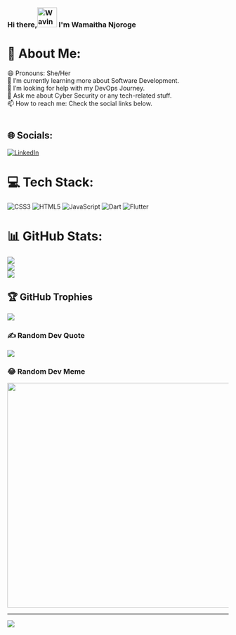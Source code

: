 ### Hi there,<a target="_blank" rel="noopener noreferrer nofollow" href="https://raw.githubusercontent.com/nixin72/nixin72/master/wave.gif" data-target="animated-image.originalLink"><img src="https://raw.githubusercontent.com/nixin72/nixin72/master/wave.gif" alt="Waving hand animated gif" height="45" style="max-width: 100%; display: inline-block;" data-target="animated-image.originalImage"></a> I'm Wamaitha Njoroge

# 💫 About Me:
😄 Pronouns: She/Her<br>🌱 I’m currently learning more about Software Development.<br>🤔 I’m looking for help with my DevOps Journey.<br>💬 Ask me about Cyber Security or any tech-related stuff.<br>📫 How to reach me: Check the social links below.<br><br>


## 🌐 Socials:
[![LinkedIn](https://img.shields.io/badge/LinkedIn-%230077B5.svg?logo=linkedin&logoColor=white)](https://linkedin.com/in/susan-njoroge-w) 

# 💻 Tech Stack:
![CSS3](https://img.shields.io/badge/css3-%231572B6.svg?style=for-the-badge&logo=css3&logoColor=white) ![HTML5](https://img.shields.io/badge/html5-%23E34F26.svg?style=for-the-badge&logo=html5&logoColor=white) ![JavaScript](https://img.shields.io/badge/javascript-%23323330.svg?style=for-the-badge&logo=javascript&logoColor=%23F7DF1E) ![Dart](https://img.shields.io/badge/dart-%230175C2.svg?style=for-the-badge&logo=dart&logoColor=white) ![Flutter](https://img.shields.io/badge/Flutter-%2302569B.svg?style=for-the-badge&logo=Flutter&logoColor=white)
# 📊 GitHub Stats:
![](https://github-readme-stats.vercel.app/api?username=WamaithaNjoroge&theme=dark&hide_border=false&include_all_commits=false&count_private=false)<br/>
![](https://github-readme-streak-stats.herokuapp.com/?user=WamaithaNjoroge&theme=dark&hide_border=false)<br/>
![](https://github-readme-stats.vercel.app/api/top-langs/?username=WamaithaNjoroge&theme=dark&hide_border=false&include_all_commits=false&count_private=false&layout=compact)

## 🏆 GitHub Trophies
![](https://github-profile-trophy.vercel.app/?username=WamaithaNjoroge&theme=radical&no-frame=false&no-bg=true&margin-w=4)

### ✍️ Random Dev Quote
![](https://quotes-github-readme.vercel.app/api?type=horizontal&theme=radical)

### 😂 Random Dev Meme
<img src="https://random-memer.herokuapp.com/" width="512px"/>

---
[![](https://visitcount.itsvg.in/api?id=WamaithaNjoroge&icon=0&color=0)](https://visitcount.itsvg.in)

<!-- Proudly created with GPRM ( https://gprm.itsvg.in ) -->


